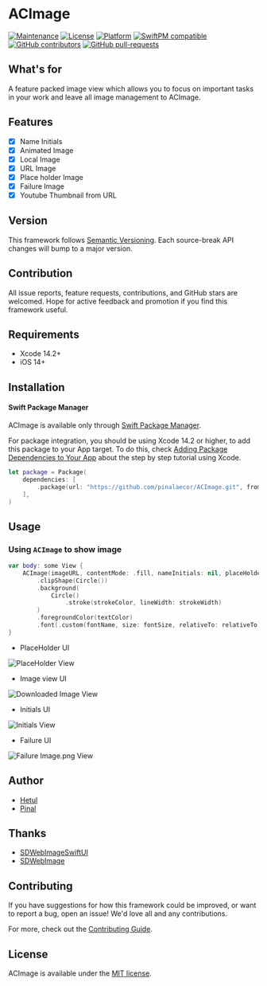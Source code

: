# ACImage

[![Maintenance](https://img.shields.io/badge/Maintained%3F-yes-green.svg)](https://github.com/Hetul-aecor/ACImage/graphs/commit-activity)
[![License](https://img.shields.io/github/license/Hetul-aecor/ACimage)](LICENSE)
[![Platform](https://img.shields.io/badge/Platform-iOS-green)](https://en.wikipedia.org/wiki/IOS)
[![SwiftPM compatible](https://img.shields.io/badge/SwiftPM-compatible-green.svg)](https://swift.org/package-manager/)
[![GitHub contributors](https://badgen.net/github/contributors/Hetul-aecor/ACImage)](https://github.com/Hetul-aecor/ACImage/graphs/contributors/)
[![GitHub pull-requests](https://img.shields.io/github/issues-pr/Hetul-aecor/ACImage.svg)](https://github.com/Hetul-aecor/ACImage/pull/)

## What's for
A feature packed image view which allows you to focus on important tasks in your work and leave all image management to ACImage.

## Features

- [x] Name Initials 
- [x] Animated Image
- [x] Local Image
- [x] URL Image
- [x] Place holder Image
- [x] Failure Image
- [x] Youtube Thumbnail from URL

## Version

This framework follows [Semantic Versioning](https://semver.org/). Each source-break API changes will bump to a major version.

## Contribution

All issue reports, feature requests, contributions, and GitHub stars are welcomed. Hope for active feedback and promotion if you find this framework useful.

## Requirements

+ Xcode 14.2+
+ iOS 14+

## Installation

#### Swift Package Manager

ACImage is available only through [Swift Package Manager](https://swift.org/package-manager/).

For package integration, you should be using Xcode 14.2 or higher, to add this package to your App target. To do this, check [Adding Package Dependencies to Your App](https://developer.apple.com/documentation/xcode/adding_package_dependencies_to_your_app?language=objc) about the step by step tutorial using Xcode.

```swift
let package = Package(
    dependencies: [
        .package(url: "https://github.com/pinalaecor/ACImage.git", from: "1.0.9")
    ],
)
```
## Usage

### Using `ACImage` to show image

```swift
var body: some View {
    ACImage(imageURL, contentMode: .fill, nameInitials: nil, placeHolderImage: Constant.contentPlaceHolderImage, failureImage: Constant.imageDownloadfailure, size: imageSize)
        .clipShape(Circle())
        .background(
            Circle()
                .stroke(strokeColor, lineWidth: strokeWidth)
        )
        .foregroundColor(textColor)
        .font(.custom(fontName, size: fontSize, relativeTo: relativeTo))
}
```

+ PlaceHolder UI

![PlaceHolder View](https://github.com/pinalaecor/ACImage/blob/3aa4cfc4208397a8581474662a9bf42b6789475c/Images/placheHolderImage.png)

+ Image view UI

![Downloaded Image View](https://github.com/pinalaecor/ACImage/blob/3aa4cfc4208397a8581474662a9bf42b6789475c/Images/DownloadedImage.png)

+ Initials UI

![Initials View](https://github.com/pinalaecor/ACImage/blob/3aa4cfc4208397a8581474662a9bf42b6789475c/Images/initialsImage.png)

+ Failure UI

![Failure Image.png View](https://github.com/pinalaecor/ACImage/blob/3aa4cfc4208397a8581474662a9bf42b6789475c/Images/failureImage.png)

## Author

- [Hetul](https://github.com/Hetul-aecor)
- [Pinal](https://github.com/pinalaecor)

## Thanks

- [SDWebImageSwiftUI](https://github.com/SDWebImage/SDWebImageSwiftUI.git)
- [SDWebImage](https://github.com/SDWebImage/SDWebImage)

## Contributing

If you have suggestions for how this framework could be improved, or want to report a bug, open an issue! We'd love all and any contributions.

For more, check out the [Contributing Guide](CONTRIBUTING.md).

## License

ACImage is available under the [MIT license](LICENSE).
